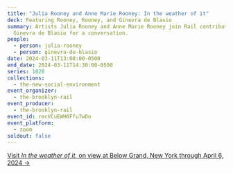 ```yaml
---
title: "Julia Rooney and Anne Marie Rooney: In the weather of it"
deck: Featuring Rooney, Rooney, and Ginevra de Blasio
summary: Artists Julia Rooney and Anne Marie Rooney join Rail contributor
  Ginevra de Blasio for a conversation.
people:
  - person: julia-rooney
  - person: ginevra-de-blasio
date: 2024-03-11T13:00:00-0500
end_date: 2024-03-11T14:30:00-0500
series: 1020
collections:
  - the-new-social-environment
event_organizer:
  - the-brooklyn-rail
event_producer:
  - the-brooklyn-rail
event_id: recVCuEWH6Ffu7wDo
event_platform:
  - zoom
soldout: false
---
```

[V﻿isit *In the weather of it*, on view at Below Grand, New York through April 6, 2024 →](https://www.belowgrandnyc.com/)